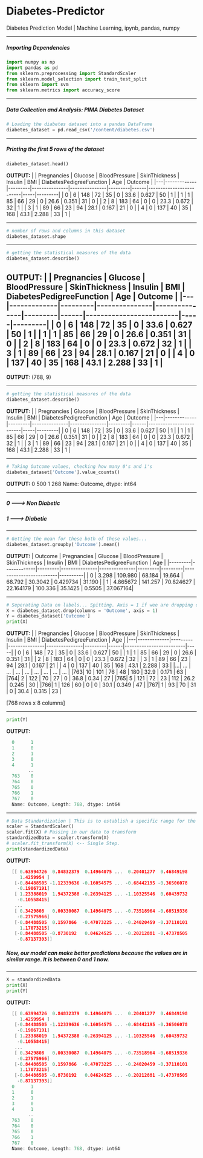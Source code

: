# Diabetes-Predictor
Diabetes Prediction Model | Machine Learning, ipynb, pandas, numpy 

---

##### Importing Dependencies
```python
import numpy as np
import pandas as pd
from sklearn.preprocessing import StandardScaler
from sklearn.model_selection import train_test_split
from sklearn import svm
from sklearn.metrics import accuracy_score
```

---

##### Data Collection and Analysis: PIMA Diabetes Dataset
```python
# Loading the diabetes dataset into a pandas DataFrame
diabetes_dataset = pd.read_csv('/content/diabetes.csv')
```

---

##### Printing the first 5 rows of the dataset
```python
diabetes_dataset.head()
```
**OUTPUT:**
  |   | Pregnancies | Glucose | BloodPressure | SkinThickness | Insulin | BMI  | DiabetesPedigreeFunction | Age | Outcome |
  |---|-------------|---------|---------------|---------------|---------|------|-------------------------|-----|---------|
  | 0 | 6           | 148     | 72            | 35            | 0       | 33.6 | 0.627                   | 50  | 1       |
  | 1 | 1           | 85      | 66            | 29            | 0       | 26.6 | 0.351                   | 31  | 0       |
  | 2 | 8           | 183     | 64            | 0             | 0       | 23.3 | 0.672                   | 32  | 1       |
  | 3 | 1           | 89      | 66            | 23            | 94      | 28.1 | 0.167                   | 21  | 0       |
  | 4 | 0           | 137     | 40            | 35            | 168     | 43.1 | 2.288                   | 33  | 1       |

---

```python
# number of rows and columns in this dataset
diabetes_dataset.shape
```

---

```python
# getting the statistical measures of the data
diabetes_dataset.describe()
```
**OUTPUT**:
  |   | Pregnancies | Glucose | BloodPressure | SkinThickness | Insulin | BMI  | DiabetesPedigreeFunction | Age | Outcome |
  |---|-------------|---------|---------------|---------------|---------|------|-------------------------|-----|---------|
  | 0 | 6           | 148     | 72            | 35            | 0       | 33.6 | 0.627                   | 50  | 1       |
  | 1 | 1           | 85      | 66            | 29            | 0       | 26.6 | 0.351                   | 31  | 0       |
  | 2 | 8           | 183     | 64            | 0             | 0       | 23.3 | 0.672                   | 32  | 1       |
  | 3 | 1           | 89      | 66            | 23            | 94      | 28.1 | 0.167                   | 21  | 0       |
  | 4 | 0           | 137     | 40            | 35            | 168     | 43.1 | 2.288                   | 33  | 1       |
---

**OUTPUT:**
(768, 9)

---

```python
# getting the statistical measures of the data
diabetes_dataset.describe()
```

**OUTPUT:**
|   | Pregnancies | Glucose | BloodPressure | SkinThickness | Insulin | BMI  | DiabetesPedigreeFunction | Age | Outcome |
|---|-------------|---------|---------------|---------------|---------|------|-------------------------|-----|---------|
| 0 | 6           | 148     | 72            | 35            | 0       | 33.6 | 0.627                   | 50  | 1       |
| 1 | 1           | 85      | 66            | 29            | 0       | 26.6 | 0.351                   | 31  | 0       |
| 2 | 8           | 183     | 64            | 0             | 0       | 23.3 | 0.672                   | 32  | 1       |
| 3 | 1           | 89      | 66            | 23            | 94      | 28.1 | 0.167                   | 21  | 0       |
| 4 | 0           | 137     | 40            | 35            | 168     | 43.1 | 2.288                   | 33  | 1       |

---
```python
# Taking Outcome values, checking how many 0's and 1's
diabetes_dataset['Outcome'].value_counts()
```
**OUTPUT:**
0    500
1    268
Name: Outcome, dtype: int64

---
##### 0 ---> Non Diabetic
##### 1 ---> Diabetic
---
```python
# Getting the mean for these both of these values...
diabetes_dataset.groupby('Outcome').mean()
```
**OUTPUT:**
| Outcome | Pregnancies | Glucose | BloodPressure | SkinThickness | Insulin | BMI     | DiabetesPedigreeFunction | Age      |
|---------|-------------|---------|---------------|---------------|---------|---------|-------------------------|----------|
| 0       | 3.298       | 109.980 | 68.184        | 19.664        | 68.792  | 30.3042 | 0.429734                | 31.190   |
| 1       | 4.865672    | 141.257 | 70.824627     | 22.164179     | 100.336 | 35.1425 | 0.5505                  | 37.067164|

---
```python
# Seperating Data on labels... Spitting. Axis = 1 if wee are dropping colmn, axis = 0 if we drop a row
X = diabetes_dataset.drop(columns = 'Outcome', axis = 1)
Y = diabetes_dataset['Outcome']
print(X)
```
**OUTPUT:**
|   | Pregnancies | Glucose | BloodPressure | SkinThickness | Insulin | BMI  | DiabetesPedigreeFunction | Age |
|---|-------------|---------|---------------|---------------|---------|------|-------------------------|-----|
| 0 | 6           | 148     | 72            | 35            | 0       | 33.6 | 0.627                   | 50  |
| 1 | 1           | 85      | 66            | 29            | 0       | 26.6 | 0.351                   | 31  |
| 2 | 8           | 183     | 64            | 0             | 0       | 23.3 | 0.672                   | 32  |
| 3 | 1           | 89      | 66            | 23            | 94      | 28.1 | 0.167                   | 21  |
| 4 | 0           | 137     | 40            | 35            | 168     | 43.1 | 2.288                   | 33  |
|...| ...         | ...     | ...           | ...           | ...     | ...  | ...                     | ... |
|763| 10          | 101     | 76            | 48            | 180     | 32.9 | 0.171                   | 63  |
|764| 2           | 122     | 70            | 27            | 0       | 36.8 | 0.34                    | 27  |
|765| 5           | 121     | 72            | 23            | 112     | 26.2 | 0.245                   | 30  |
|766| 1           | 126     | 60            | 0             | 0       | 30.1 | 0.349                   | 47  |
|767| 1           | 93      | 70            | 31            | 0       | 30.4 | 0.315                   | 23  |

[768 rows x 8 columns]

---
```python
print(Y)
```
**OUTPUT:**
```c
  0      1
  1      0
  2      1
  3      0
  4      1
        ..
  763    0
  764    0
  765    0
  766    1
  767    0
  Name: Outcome, Length: 768, dtype: int64
```
---
```python
# Data Standardization | This is to establish a specific range for the ml model to make better predictions
scaler = StandardScaler()
scaler.fit(X) # Passing in our data to transform
standardizedData = scaler.transform(X)
# scaler.fit_transform(X) <-- Single Step.
print(standardizedData)
```
**OUTPUT:**
```cpp
  [[ 0.63994726  0.84832379  0.14964075 ...  0.20401277  0.46849198
     1.4259954 ]
   [-0.84488505 -1.12339636 -0.16054575 ... -0.68442195 -0.36506078
    -0.19067191]
   [ 1.23388019  1.94372388 -0.26394125 ... -1.10325546  0.60439732
    -0.10558415]
   ...
   [ 0.3429808   0.00330087  0.14964075 ... -0.73518964 -0.68519336
    -0.27575966]
   [-0.84488505  0.1597866  -0.47073225 ... -0.24020459 -0.37110101
     1.17073215]
   [-0.84488505 -0.8730192   0.04624525 ... -0.20212881 -0.47378505
    -0.87137393]]
```
##### Now, our model can make better predictions because the values are in similar range. It is between 0 and 1 now.

---
```python
X = standardizedData
print(X)
print(Y)
```
**OUTPUT:**
```cpp
  [[ 0.63994726  0.84832379  0.14964075 ...  0.20401277  0.46849198
     1.4259954 ]
   [-0.84488505 -1.12339636 -0.16054575 ... -0.68442195 -0.36506078
    -0.19067191]
   [ 1.23388019  1.94372388 -0.26394125 ... -1.10325546  0.60439732
    -0.10558415]
   ...
   [ 0.3429808   0.00330087  0.14964075 ... -0.73518964 -0.68519336
    -0.27575966]
   [-0.84488505  0.1597866  -0.47073225 ... -0.24020459 -0.37110101
     1.17073215]
   [-0.84488505 -0.8730192   0.04624525 ... -0.20212881 -0.47378505
    -0.87137393]]
  0      1
  1      0
  2      1
  3      0
  4      1
        ..
  763    0
  764    0
  765    0
  766    1
  767    0
  Name: Outcome, Length: 768, dtype: int64
```









